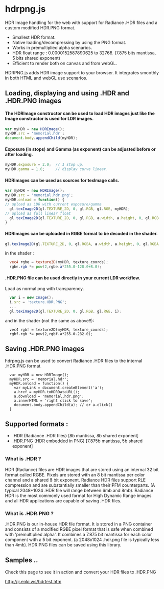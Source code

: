 hdrpng.js
=========

HDR Image handling for the web with support for Radiance .HDR files and a custom modified HDR.PNG format.

* Smallest HDR format. 
* Native loading/decompressing by using the PNG format.
* Works in premultiplied alpha scenarios.
* HDR float range : 0.0000152587890625 to 32768. (7.875 bits mantissa, 5 bits shared exponent) 
* Efficient to render both on canvas and from webGL.

HDRPNG.js adds HDR image support to your browser. It integrates smoothly in both HTML and webGL use scenarios.

## Loading, displaying and using .HDR and .HDR.PNG images

#### The HDRImage constructor can be used to load HDR images just like the Image constructor is used for LDR images.

```javascript
var myHDR = new HDRImage();
myHDR.src = 'memorial.hdr';
document.body.appendChild(myHDR);
```

#### Exposure (in stops) and Gamma (as exponent) can be adjusted before or after loading.

```javascript
myHDR.exposure = 2.0;  // 1 stop up. 
myHDR.gamma = 1.0;     // display curve linear.      
```

#### HDRImages can be used as sources for texImage calls.

```javascript
var myHDR = new HDRImage();
myHDR.src = 'memorial.hdr.png';
myHDR.onload = function() {
// upload as LDR with current exposure/gamma
  gl.texImage2D(gl.TEXTURE_2D, 0, gl.RGB, gl.RGB, myHDR);  
// upload as full linear float  
  gl.texImage2D(gl.TEXTURE_2D, 0, gl.RGB, a.width, a.height, 0, gl.RGB, gl.FLOAT, myHDR.dataFloat); 
}  
```

#### HDRImages can be uploaded in RGBE format to be decoded in the shader.

```javascript
gl.texImage2D(gl.TEXTURE_2D, 0, gl.RGBA, a.width, a.height, 0, gl.RGBA, gl.UNSIGNED_BYTE, myHDR.dataRGBE);
```
in the shader : 
```glsl
  vec4 rgbe = texture2D(myHDR, texture_coords);
  rgbe.rgb *= pow(2,rgbe.a*255.0-128.0+8.0);
```
#### .HDR.PNG file can be used directly in your current LDR workflow.

Load as normal png with transparency.
```javascript
  var i = new Image();
  i.src = 'texture.HDR.PNG';
  ...
  gl.texImage2D(gl.TEXTURE_2D, 0, gl.RGB, gl.RGB, i);
```
and in the shader (not the same as above!!):
```
  vec4 rgbf = texture2D(myHDR, texture_coords);
  rgbf.rgb *= pow(2,rgbf.a*255.0-232.0);
```
## Saving .HDR.PNG images

hdrpng.js can be used to convert Radiance .HDR files to the internal .HDR.PNG format.
```
  var myHDR = new HDRImage();
  myHDR.src = 'memorial.hdr';
  myHDR.onload = function() {
    var myLink = document.createElement('a');
    a.href = myHDR.toHDRDataURL();
    a.download = 'memorial.hdr.png';
    a.innerHTML = 'right click to save';
    document.body.appendChild(a); // or a.click()
  }
```


## Supported formats :

* .HDR (Radiance .HDR files) [8b mantissa, 8b shared exponent]
* .HDR.PNG (HDR embedded in PNG) [7.875b mantissa, 5b shared exponent]

### What is .HDR ?

HDR (Radiance) files are HDR images that are stored using an internal 32 bit format called RGBE. Pixels are stored with an 8 bit mantissa per color channel and a shared 8 bit exponent. Radiance HDR files support RLE compression and are substantially smaller than their PFM counterparts. (A typical 2048*1024 .HDR file will range between 6mb and 8mb). Radiance HDR is the most commonly used format for High Dynamic Range images and all HDR applications are capable of saving .HDR files.

### What is .HDR.PNG ? 

.HDR.PNG is our in-house HDR file format. It is stored in a PNG container and consists of a modified RGBE pixel format that is safe when combined with 'premultiplied alpha'. It combines a 7.875 bit mantissa for each color component with a 5 bit exponent. (a 2048x1024 .hdr.png file is typically less than 4mb). HDR.PNG files can be saved using this library.

## Samples .. 

Check this page to see it in action and convert your HDR files to .HDR.PNG

http://jr.enki.ws/hdrtest.htm



